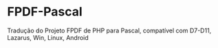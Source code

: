 # FPDF-Pascal
Tradução do Projeto FPDF de PHP para Pascal, compatível com D7-D11, Lazarus, Win, Linux, Android
